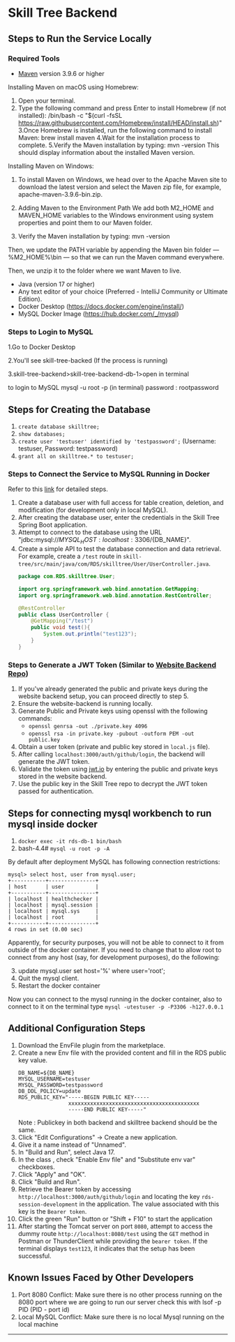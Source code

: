 
# Skill Tree Backend

## Steps to Run the Service Locally

### Required Tools

- [Maven](https://maven.apache.org/download.cgi) version 3.9.6 or higher

Installing Maven on macOS using Homebrew:
1. Open your terminal.
2. Type the following command and press Enter to install Homebrew (if not installed):
/bin/bash -c "$(curl -fsSL https://raw.githubusercontent.com/Homebrew/install/HEAD/install.sh)"
3.Once Homebrew is installed, run the following command to install Maven:
brew install maven
4.Wait for the installation process to complete.
5.Verify the Maven installation by typing:
mvn -version
This should display information about the installed Maven version.

Installing Maven on Windows:

1. To install Maven on Windows, we head over to the Apache Maven site to download the latest version and select the Maven zip file, for example, apache-maven-3.9.6-bin.zip.

2. Adding Maven to the Environment Path
We add both M2_HOME and MAVEN_HOME variables to the Windows environment using system properties and point them to our Maven folder.

3. Verify the Maven installation by typing:
mvn -version

Then, we update the PATH variable by appending the Maven bin folder — %M2_HOME%\bin — so that we can run the Maven command everywhere.

Then, we unzip it to the folder where we want Maven to live.


- Java (version 17 or higher)
- Any text editor of your choice (Preferred - IntelliJ Community or Ultimate Edition).
- Docker Desktop (https://docs.docker.com/engine/install/)
- MySQL Docker Image (https://hub.docker.com/_/mysql)


### Steps to Login to MySQL

1.Go to Docker Desktop

2.You'll see skill-tree-backed (If the process is running)

3.skill-tree-backend>skill-tree-backend-db-1>open in terminal
 
to login to MySQL
mysql -u root -p (in terminal)
password : rootpassword


## Steps for Creating the Database

1. `create database skilltree;`
2. `show databases;`
3. `create user 'testuser' identified by 'testpassword';` (Username: testuser, Password: testpassword)
4. `grant all on skilltree.* to testuser;`



### Steps to Connect the Service to MySQL Running in Docker

Refer to this [link](https://find10archived.medium.com/how-to-connect-a-mysql-docker-container-with-a-local-spring-boot-application-9366707dce0d) for detailed steps.

1. Create a database user with full access for table creation, deletion, and modification (for development only in local MySQL).
2. After creating the database user, enter the credentials in the Skill Tree Spring Boot application.
3. Attempt to connect to the database using the URL "jdbc:mysql://${MYSQL_HOST:localhost}:3306/${DB_NAME}".
4. Create a simple API to test the database connection and data retrieval. For example, create a `/test` route in `skill-tree/src/main/java/com/RDS/skilltree/User/UserController.java`.
    ```java
    package com.RDS.skilltree.User;

    import org.springframework.web.bind.annotation.GetMapping;
    import org.springframework.web.bind.annotation.RestController;

    @RestController
    public class UserController {
        @GetMapping("/test")
        public void test(){
            System.out.println("test123");
        }
    }
    ```

### Steps to Generate a JWT Token (Similar to [Website Backend Repo](https://github.com/Real-Dev-Squad/website-backend/issues))

1. If you've already generated the public and private keys during the website backend setup, you can proceed directly to step 5.
2. Ensure the website-backend is running locally.
3. Generate Public and Private keys using openssl with the following commands:
   - `openssl genrsa -out ./private.key 4096`
   - `openssl rsa -in private.key -pubout -outform PEM -out public.key`
4. Obtain a user token (private and public key stored in `local.js` file).
5. After calling `localhost:3000/auth/github/login`, the backend will generate the JWT token.
6. Validate the token using [jwt.io](https://jwt.io/) by entering the public and private keys stored in the website backend.
7. Use the public key in the Skill Tree repo to decrypt the JWT token passed for authentication.


## Steps for connecting mysql workbench to run mysql inside docker

1. `docker exec -it rds-db-1 bin/bash`
2. bash-4.4# `mysql -u root -p -A`

By default after deployment MySQL has following connection restrictions:
```
mysql> select host, user from mysql.user;
+-----------+---------------+
| host      | user          |
+-----------+---------------+
| localhost | healthchecker |
| localhost | mysql.session |
| localhost | mysql.sys     |
| localhost | root          |
+-----------+---------------+
4 rows in set (0.00 sec)
```
Apparently, for security purposes, you will not be able to connect to it from outside of the docker container. If you need to change that to allow root to connect from any host (say, for development purposes), do the following:

3. update mysql.user set host='%' where user='root';
4. Quit the mysql client.
5. Restart the docker container

Now you can connect to the mysql running in the docker container, also to connect to it on the terminal type `mysql -utestuser -p -P3306 -h127.0.0.1`

## Additional Configuration Steps

1. Download the EnvFile plugin from the marketplace.
2. Create a new Env file with the provided content and fill in the RDS public key value.
   ```env
   DB_NAME=${DB_NAME}
   MYSQL_USERNAME=testuser
   MYSQL_PASSWORD=testpassword
   DB_DDL_POLICY=update
   RDS_PUBLIC_KEY="-----BEGIN PUBLIC KEY-----
                   xxxxxxxxxxxxxxxxxxxxxxxxxxxxxxxxxxxxxxxxxx
                   -----END PUBLIC KEY-----"
   ```
   Note : Publickey in both backend and skilltree backend should be the same.
3. Click "Edit Configurations" -> Create a new application.
4. Give it a name instead of "Unnamed".
5. In "Build and Run", select Java 17.
6. In the class , check "Enable Env file" and "Substitute env var" checkboxes.
7. Click "Apply" and "OK".
8. Click "Build and Run".
9. Retrieve the Bearer token by accessing `http://localhost:3000/auth/github/login` and locating the key `rds-session-development` in the application. The value associated with this key is the `Bearer token`.
10. Click the green "Run" button or "Shift + F10" to start the application
11. After starting the Tomcat server on port `8080`, attempt to access the dummy route `http://localhost:8080/test` using the `GET` method in Postman or ThunderClient while providing the `bearer token`. If the terminal displays `test123`, it indicates that the setup has been successful.

## Known Issues Faced by Other Developers
1. Port 8080 Conflict: Make sure there is no other process running on the 8080 port where we are going to run our server check this with lsof -p PID (PID - port id)
2. Local MySQL Conflict: Make sure there is no local Mysql running on the local machine

---
